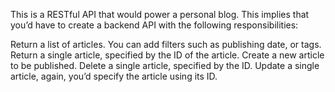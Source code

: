 This is a RESTful API that would power a personal blog. This implies that you’d have to create a backend API with the following responsibilities:

Return a list of articles. You can add filters such as publishing date, or tags.
Return a single article, specified by the ID of the article.
Create a new article to be published.
Delete a single article, specified by the ID.
Update a single article, again, you’d specify the article using its ID.
